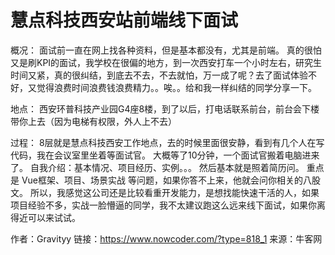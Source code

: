 # 慧点科技西安站前端线下面试

概况：
面试前一直在网上找各种资料，但是基本都没有，尤其是前端。
真的很怕又是刷KPI的面试，我学校在很偏的地方，到一次西安打车一个小时左右，研究生时间又紧，真的很纠结，到底去不去，不去就怕，万一成了呢？去了面试体验不好，又觉得浪费时间浪费钱浪费精力。。唉。。给和我一样纠结的同学分享一下。

地点：
西安环普科技产业园G4座8楼，到了以后，打电话联系前台，前台会下楼带你上去（因为电梯有权限，外人上不去）

过程：
8层就是慧点科技西安工作地点，去的时候里面很安静，看到有几个人在写代码，我在会议室里坐着等面试官。
大概等了10分钟，一个面试官搬着电脑进来了。
自我介绍：基本情况、项目经历、实例。。。
然后基本就是照着简历问。
重点是 Vue框架、项目、场景实战 等问题，如果你答不上来，他就会问你相关的八股文。
所以，我感觉这公司还是比较看重开发能力，是想找能快速干活的人，如果项目经验不多，实战一脸懵逼的同学，我不太建议跑这么远来线下面试，如果你离得近可以来试试。



作者：Gravityy
链接：https://www.nowcoder.com/?type=818_1
来源：牛客网